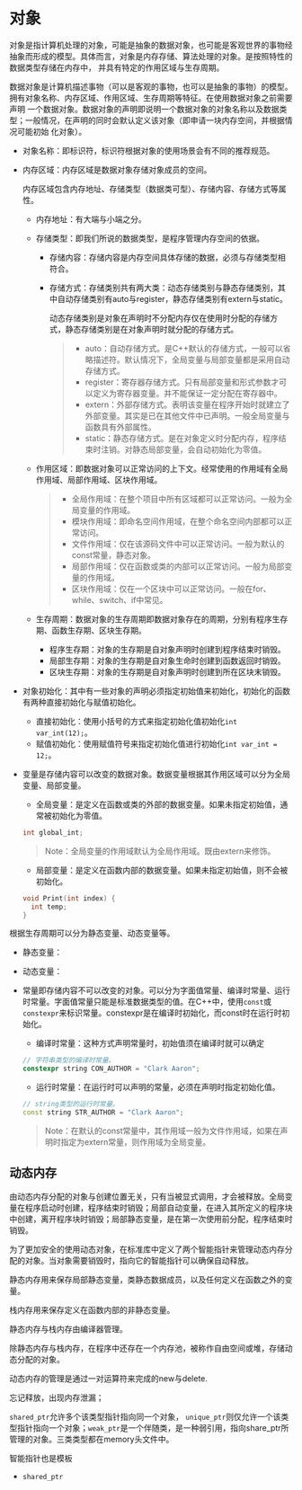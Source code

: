 # 对象

对象是指计算机处理的对象，可能是抽象的数据对象，也可能是客观世界的事物经抽象而形成的模型。具体而言，对象是内存存储、算法处理的对象。是按照特性的数据类型存储在内存中，
并具有特定的作用区域与生存周期。

数据对象是计算机描述事物（可以是客观的事物，也可以是抽象的事物）的模型。拥有对象名称、内存区域、作用区域、生存周期等特征。在使用数据对象之前需要声明
一个数据对象。数据对象的声明即说明一个数据对象的对象名称以及数据类型；一般情况，在声明的同时会默认定义该对象（即申请一块内存空间，并根据情况可能初始
化对象）。

* 对象名称：即标识符，标识符根据对象的使用场景会有不同的推荐规范。

* 内存区域：内存区域是数据对象存储对象成员的空间。

    内存区域包含内存地址、存储类型（数据类可型）、存储内容、存储方式等属性。

    * 内存地址：有大端与小端之分。
    * 存储类型：即我们所说的数据类型，是程序管理内存空间的依据。
      * 存储内容：存储内容是内存空间具体存储的数据，必须与存储类型相符合。
      * 存储方式：存储类别共有两大类：动态存储类别与静态存储类别，其中自动存储类别有auto与register，静态存储类别有extern与static。

        动态存储类别是对象在声明时不分配内存仅在使用时分配的存储方式，静态存储类别是在对象声明时就分配的存储方式。
    
        > * auto：自动存储方式。是C++默认的存储方式，一般可以省略描述符。默认情况下，全局变量与局部变量都是采用自动存储方式。
        > * register：寄存器存储方式。只有局部变量和形式参数才可以定义为寄存器变量。并不能保证一定分配在寄存器中。
        > * extern：外部存储方式。表明该变量在程序开始时就建立了外部变量。其实是已在其他文件中已声明。一般全局变量与函数具有外部属性。
        > * static：静态存储方式。是在对象定义时分配内存，程序结束时注销。对静态局部变量，会自动初始化为零值。

    * 作用区域：即数据对象可以正常访问的上下文。经常使用的作用域有全局作用域、局部作用域、区块作用域。
  
      > * 全局作用域：在整个项目中所有区域都可以正常访问。一般为全局变量的作用域。
      > * 模块作用域：即命名空间作用域，在整个命名空间内部都可以正常访问。
      > * 文件作用域：仅在该源码文件中可以正常访问。一般为默认的const常量，静态对象。
      > * 局部作用域：仅在函数或类的内部可以正常访问。一般为局部变量的作用域。
      > * 区块作用域：仅在一个区块中可以正常访问。一般在for、while、switch、if中常见。

    * 生存周期：数据对象的生存周期即数据对象存在的周期，分别有程序生存期、函数生存期、区块生存期。

      * 程序生存期：对象的生存期是自对象声明时创建到程序结束时销毁。
      * 局部生存期：对象的生存期是自对象生命时创建到函数返回时销毁。
      * 区块生存期：对象的生存期是自对象声明时创建到所在区块末销毁。

* 对象初始化：其中有一些对象的声明必须指定初始值来初始化，初始化的函数有两种直接初始化与赋值初始化。

  * 直接初始化：使用小括号的方式来指定初始化值初始化`int var_int(12);`。
  * 赋值初始化：使用赋值符号来指定初始化值进行初始化`int var_int = 12;`。


* 变量是存储内容可以改变的数据对象。数据变量根据其作用区域可以分为全局变量、局部变量。

  * 全局变量：是定义在函数或类的外部的数据变量。如果未指定初始值，通常被初始化为零值。

  ```c++
  int global_int;
  ```

  > Note：全局变量的作用域默认为全局作用域。既由extern来修饰。

  * 局部变量：是定义在函数内部的数据变量。如果未指定初始值，则不会被初始化。

  ```c++
  void Print(int index) {
    int temp;
  }
  ```
  
根据生存周期可以分为静态变量、动态变量等。

  * 静态变量：
  * 动态变量：



* 常量即存储内容不可以改变的对象。可以分为字面值常量、编译时常量、运行时常量。字面值常量只能是标准数据类型的值。在C++中，使用`const`或`constexpr`来标识常量。constexpr是在编译时初始化，而const时在运行时初始化。

  * 编译时常量：这种方式声明常量时，初始值须在编译时就可以确定

  ```c++
  // 字符串类型的编译时常量。
  constexpr string CON_AUTHOR = "Clark Aaron";
  ```

  * 运行时常量：在运行时可以声明的常量，必须在声明时指定初始化值。

  ```c++
  // string类型的运行时常量。
  const string STR_AUTHOR = "Clark Aaron";
  ```

  > Note：在默认的const常量中，其作用域一般为文件作用域，如果在声明时指定为extern常量，则作用域为全局变量。


## 动态内存

由动态内存分配的对象与创建位置无关，只有当被显式调用，才会被释放。全局变量在程序启动时创建，程序结束时销毁；局部自动变量，在进入其所定义的程序块中创建，离开程序块时销毁；局部静态变量，是在第一次使用前分配，程序结束时销毁。

为了更加安全的使用动态对象，在标准库中定义了两个智能指针来管理动态内存分配的对象。当对象需要销毁时，指向它的智能指针可以确保自动释放。

静态内存用来保存局部静态变量，类静态数据成员，以及任何定义在函数之外的变量。

栈内存用来保存定义在函数内部的非静态变量。

静态内存与栈内存由编译器管理。

除静态内存与栈内存，在程序中还存在一个内存池，被称作自由空间或堆，存储动态分配的对象。

动态内存的管理是通过一对运算符来完成的new与delete.

忘记释放，出现内存泄漏；


`shared_ptr`允许多个该类型指针指向同一个对象， `unique_ptr`则仅允许一个该类型指针指向一个对象；`weak_ptr`是一个伴随类，是一种弱引用，指向share_ptr所管理的对象。三类类型都在memory头文件中。


智能指针也是模板

* `shared_ptr`
